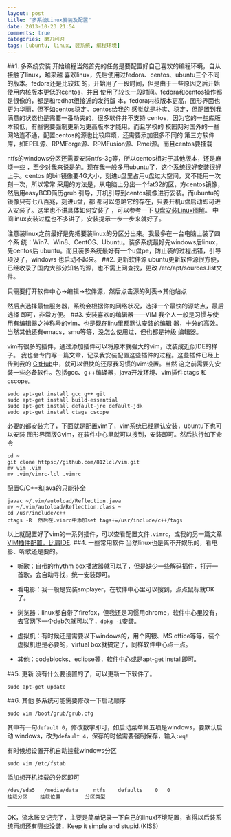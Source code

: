 ```yaml
---
layout: post
title: "多系统Linux安装及配置"
date: 2013-10-23 21:54
comments: true
categories: 磨刀利刃
tags: [ubuntu, linux, 装系统, 编程环境]
---
```

##1. 多系统安装
开始编程当然首先的任务是要配置好自己喜欢的编程环境，自从接触了linux，越来越
喜欢linux，先后使用过fedora、centos、ubuntu三个不同的版本。fedora还是比较炫
的，开始用了一段时间，但是由于一些原因之后开始使用内核版本更低的centos，并且
使用了较长一段时间。fedora和centos操作都是很像的，都是和redhat很接近的发行版
本，fedora内核版本更高，图形界面也更为华丽，但不如centos稳定。centos给我的
感觉就是朴实、稳定，但配置到我满意的状态也是需要一番功夫的，很多软件并不支持
centos，因为它的一些库版本较低，有些需要强制更新为更高版本才能用。而且学校的
校园网对国外的一些网站连不通，配置centos的源也比较麻烦，还需要添加很多不同的
第三方软件库，如EPEL源、RPMForge源、RPMFusion源、Rmei源。而且centos要挂载
<!-- more -->
ntfs的windows分区还需要安装ntfs-3g等，所以centos相对于其他版本，还是麻烦一些
，至少对我来说是的。现在我一般多用ubuntu了，这个系统很好安装很好上手。centos
的bin镜像要4G大小，刻进u盘里占用u盘过大空间，又不能用一次刻一次，所以常常
采用的方法是，从电脑上分出一个fat32的区，方centos镜像，然后用easyBCD简历grub
引导，开机引导到centos镜像进行安装。而ubuntu的镜像只有七八百兆，刻进u盘，都
都可以忽略它的存在，只要开机u盘启动即可进入安装了。这里也不讲具体如何安装了
，可以参考一下
[U盘安装Linux图解](http://blog.csdn.net/xiazdong/article/details/7523331)。
中间linux安装过程也不多讲了，安装提示一步一步来就好了。

注意装linux之前最好是先把要装linux的分区分出来。我最多在一台电脑上装了四个系
统：Win7、Win8、CentOS、Ubuntu。装多系统最好先windows后linux，先centos后
ubuntu。而且装多系统最好有一个u盘pe，防止装的过程出错，引导项没了，windows
也启动不起来。
##2. 更新软件源
ubuntu更新软件源很方便，已经收录了国内大部分知名的源，也不需上网查找，更改
/etc/apt/sources.list文件。

只需要打开软件中心->编辑->软件源，然后点击源的列表->其他站点

然后点选择最佳服务器，系统会根据你的网络状况，选择一个最快的源站点，最后选择
即可，非常方便。
##3. 安装喜欢的编辑器――VIM
我个人一般是习惯与使用有编辑器之神称号的vim，也是现在linu里都默认安装的编辑
器，十分的高效。当然其他还有emacs，smu等等，没怎么使用过，但也都是神级
编辑器。

vim有很多的插件，通过添加插件可以将原本就强大的vim，改装成近似IDE的样子。
我也会专门写一篇文章，记录我安装配置这些插件的过程。这些插件已经上传到我的
[GitHub](https://github.com/812lcl)中，就可以很快的还原我习惯的vim设置。当然
这之前需要先安装一些必备软件。包括gcc、g++编译器，java开发环境、vim插件ctags
和cscope。
```
sudo apt-get install gcc g++ git
sudo apt-get install build-essential
sudo apt-get install default-jre default-jdk
sudo apt-get install ctags cscope
```
必要的都安装完了，下面就是配置vim了，vim系统已经默认安装，ubuntu下也可以安装
图形界面版Gvim，在软件中心里就可以搜到，安装即可。然后执行如下命令
```
cd ~
git clone https://github.com/812lcl/vim.git
mv vim .vim
mv .vim/vimrc-lcl .vimrc
```
配置C/C++和java的只能补全
```
javac ~/.vim/autoload/Reflection.java
mv ~/.vim/autoload/Reflection.class ~
cd /usr/include/c++
ctags -R  然后在.vimrc中添加set tags+=/usr/include/c++/tags
```
以上就配置好了vim的一系列插件，可以查看配置文件`.vimrc`，或我的另一篇文章
[VIM插件配置，比肩IDE](http://812lcl.github.io/blog/2013/10/24/vimcha-jian-pei-zhi-%2Cbi-jian-ide/).
##4. 一些常用软件
当然linux也是离不开娱乐的，看电影、听歌还是要的。

- 听歌：自带的rhythm box播放器就可以了，但是缺少一些解码插件，打开一首歌，会自动寻找，统一安装即可。

- 看电影：我一般是安装smplayer，在软件中心里可以搜到，点点鼠标就OK了。

- 浏览器：linux都自带了firefox，但我还是习惯用chrome，软件中心里没有，去官网下一个deb包就可以了，`dpkg -i`安装。

- 虚拟机：有时候还是需要以下windows的，用个网银、MS office等等，装个虚拟机也是必要的，virtual box就搞定了，同样软件中心点一点。

- 其他：codeblocks、eclipse等，软件中心或是apt-get install即可。

##5. 更新
没有什么要设置的了，可以更新一下软件了。

	sudo apt-get update
##6. 其他
多系统可能需要修改一下启动顺序

	sudo vim /boot/grub/grub.cfg

其中有一句`default 0`，修改数字即可，如启动菜单第五项是windows，要默认启动
windows，改为`default 4`，保存的时候需要强制保存，输入`:wq!`

有时候想设置开机自动挂载windows分区

	sudo vim /etc/fstab

添加想开机挂载的分区即可
```sh
/dev/sda5 	/media/data 	ntfs 	defaults 	0 	0
挂载分区 	挂载位置 		分区类型
```
---
OK，流水账又记完了，主要是简单记录一下自己的linux环境配置，省得以后装系统再想还有哪些没装，Keep it simple and stupid.(KISS)
